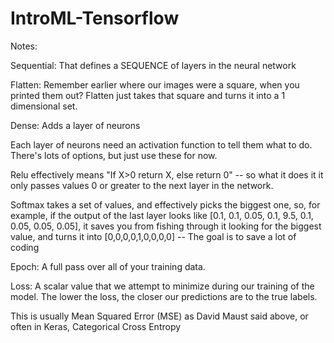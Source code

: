 # IntroML-Tensorflow

Notes:

Sequential: That defines a SEQUENCE of layers in the neural network

Flatten: Remember earlier where our images were a square, when you printed them out? Flatten just takes that square and turns it into a 1 dimensional set.

Dense: Adds a layer of neurons

Each layer of neurons need an activation function to tell them what to do. There's lots of options, but just use these for now.

Relu effectively means "If X>0 return X, else return 0" -- so what it does it it only passes values 0 or greater to the next layer in the network.

Softmax takes a set of values, and effectively picks the biggest one, so, for example, if the output of the last layer looks like [0.1, 0.1, 0.05, 0.1, 9.5, 0.1, 0.05, 0.05, 0.05], it saves you from fishing through it looking for the biggest value, and turns it into [0,0,0,0,1,0,0,0,0] -- The goal is to save a lot of coding

Epoch: A full pass over all of your training data.

Loss: A scalar value that we attempt to minimize during our training of the model. The lower the loss, the closer our predictions are to the true labels.

This is usually Mean Squared Error (MSE) as David Maust said above, or often in Keras, Categorical Cross Entropy
